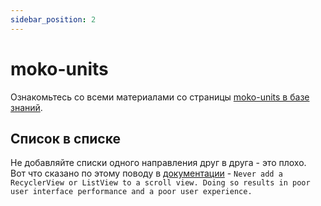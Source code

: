 ```yaml
---
sidebar_position: 2
---
```


# moko-units

Ознакомьтесь со всеми материалами со страницы [moko-units в базе знаний](/learning/libraries/moko/moko-units/).


## Список в списке 

Не добавляйте списки одного направления друг в друга - это плохо.  
Вот что сказано по этому поводу в [документации](https://developer.android.com/reference/android/widget/ScrollView) - `Never add a RecyclerView or ListView to a scroll view. Doing so results in poor user interface performance and a poor user experience.`
